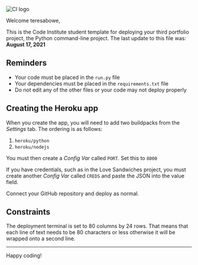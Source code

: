 ![CI logo](https://codeinstitute.s3.amazonaws.com/fullstack/ci_logo_small.png)

Welcome teresabowe,

This is the Code Institute student template for deploying your third portfolio project, the Python command-line project. The last update to this file was: **August 17, 2021**

## Reminders

* Your code must be placed in the `run.py` file
* Your dependencies must be placed in the `requirements.txt` file
* Do not edit any of the other files or your code may not deploy properly

## Creating the Heroku app

When you create the app, you will need to add two buildpacks from the _Settings_ tab. The ordering is as follows:

1. `heroku/python`
2. `heroku/nodejs`

You must then create a _Config Var_ called `PORT`. Set this to `8000`

If you have credentials, such as in the Love Sandwiches project, you must create another _Config Var_ called `CREDS` and paste the JSON into the value field.

Connect your GitHub repository and deploy as normal.

## Constraints

The deployment terminal is set to 80 columns by 24 rows. That means that each line of text needs to be 80 characters or less otherwise it will be wrapped onto a second line.

-----
Happy coding!